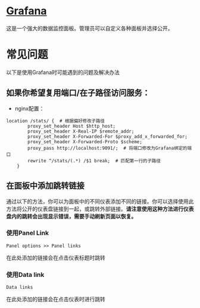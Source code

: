 # [Grafana](https://grafana.com/)
这是一个强大的数据监控面板。管理员可以自定义各种面板并选择公开。
# 常见问题
以下是使用Grafana时可能遇到的问题及解决办法
## 如果你希望复用端口/在子路径访问服务：
- nginx配置：
```
location /stats/ {  # 根据偏好修改子路径
        proxy_set_header Host $http_host;
        proxy_set_header X-Real-IP $remote_addr;
        proxy_set_header X-Forwarded-For $proxy_add_x_forwarded_for;
        proxy_set_header X-Forwarded-Proto $scheme;
        proxy_pass http://localhost:9091/;  # 将端口修改为Grafana绑定的端口
        rewrite ^/stats/(.*) /$1 break;  # 匹配第一行的子路径
    }
```
## 在面板中添加跳转链接
通过以下的方法，你可以为面板中的不同仪表添加不同的链接。你可以选择使用此方法将公开的仪表盘链接到一起，或跳转外部链接。**请注意使用这种方法进行仪表盘内的跳转会出现显示错误，需要手动刷新页面以恢复。**
### 使用Panel Link
    Panel options >> Panel links
在此处添加的链接会在点击仪表标题时跳转
### 使用Data link
    Data links
在此处添加的链接会在点击仪表时进行跳转
